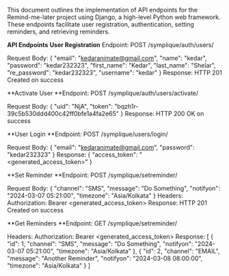 This document outlines the implementation of API endpoints for the Remind-me-later project using Django, a high-level Python web framework. These endpoints facilitate user registration, authentication, setting reminders, and retrieving reminders.

**API Endpoints**
**User Registration**
Endpoint: POST /symplique/auth/users/

Request Body:
{
    "email": "kedaranimate@gmail.com",
    "name": "kedar",
    "password": "kedar232323",
    "first_name": "Kedar",
    "last_name": "Shelar",
    "re_password": "kedar232323",
    "username": "kedar"
}
Response: HTTP 201 Created on success

**Activate User
**Endpoint: POST /symplique/auth/users/activate/

Request Body:
{
    "uid": "NjA",
    "token": "bqzh1r-39c5b530ddd400c42ff0bfe1a4fa2e65"
}
Response: HTTP 200 OK on success

**User Login
**Endpoint: POST /symplique/users/login/

Request Body:
{
    "email": "kedaranimate@gmail.com",
    "password": "kedar232323"
}
Response:
{
    "access_token": "<generated_access_token>"
}

**Set Reminder
**Endpoint: POST /symplique/setreminder/

Request Body:
{
    "channel": "SMS",
    "message": "Do Something",
    "notifyon": "2024-03-07 05:21:00",
    "timezone": "Asia/Kolkata"
}
Headers:
Authorization: Bearer <generated_access_token>
Response: HTTP 201 Created on success

**Get Reminders
**Endpoint: GET /symplique/setreminder/

Headers:
Authorization: Bearer <generated_access_token>
Response:
[
    {
        "id": 1,
        "channel": "SMS",
        "message": "Do Something",
        "notifyon": "2024-03-07 05:21:00",
        "timezone": "Asia/Kolkata"
    },
    {
        "id": 2,
        "channel": "EMAIL",
        "message": "Another Reminder",
        "notifyon": "2024-03-08 08:00:00",
        "timezone": "Asia/Kolkata"
    }
]
